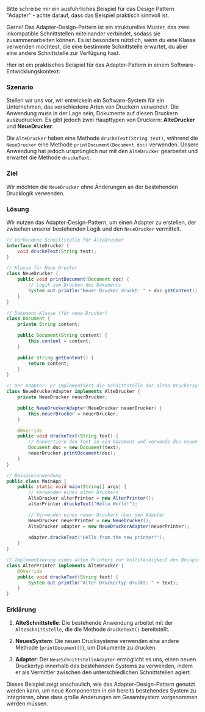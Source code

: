 Bitte schreibe mir ein ausführliches Beispiel für das Design Pattern "Adapter" - achte darauf, dass das Beispiel praktisch sinnvoll ist.

Gerne! Das Adapter-Design-Pattern ist ein strukturelles Muster, das zwei inkompatible Schnittstellen miteinander verbindet, sodass sie zusammenarbeiten können. Es ist besonders nützlich, wenn du eine Klasse verwenden möchtest, die eine bestimmte Schnittstelle erwartet, du aber eine andere Schnittstelle zur Verfügung hast.

Hier ist ein praktisches Beispiel für das Adapter-Pattern in einem Software-Entwicklungskontext:

### Szenario

Stellen wir uns vor, wir entwickeln ein Software-System für ein Unternehmen, das verschiedene Arten von Druckern verwendet. Die Anwendung muss in der Lage sein, Dokumente auf diesen Druckern auszudrucken. Es gibt jedoch zwei Haupttypen von Druckern: **AlteDrucker** und **NeueDrucker**. 

Die `AlteDrucker` haben eine Methode `druckeText(String text)`, während die `NeueDrucker` eine Methode `printDocument(Document doc)` verwenden. Unsere Anwendung hat jedoch ursprünglich nur mit den `AlteDrucker` gearbeitet und erwartet die Methode `druckeText`.

### Ziel

Wir möchten die `NeueDrucker` ohne Änderungen an der bestehenden Drucklogik verwenden.

### Lösung

Wir nutzen das Adapter-Design-Pattern, um einen Adapter zu erstellen, der zwischen unserer bestehenden Logik und den `NeueDrucker` vermittelt.

```java
// Vorhandene Schnittstelle für AlteDrucker
interface AlteDrucker {
    void druckeText(String text);
}

// Klasse für Neue Drucker
class NeueDrucker {
    public void printDocument(Document doc) {
        // Logik zum Drucken des Dokuments
        System.out.println("Neuer Drucker druckt: " + doc.getContent());
    }
}

// Dokument-Klasse (für neue Drucker)
class Document {
    private String content;

    public Document(String content) {
        this.content = content;
    }

    public String getContent() {
        return content;
    }
}

// Der Adapter: Er implementiert die Schnittstelle der alten Druckersysteme
class NeueDruckerAdapter implements AlteDrucker {
    private NeueDrucker neuerDrucker;

    public NeueDruckerAdapter(NeueDrucker neuerDrucker) {
        this.neuerDrucker = neuerDrucker;
    }

    @Override
    public void druckeText(String text) {
        // Konvertiere den Text in ein Document und verwende den neuen Druckervorgang
        Document doc = new Document(text);
        neuerDrucker.printDocument(doc);
    }
}

// Beispielanwendung
public class MainApp {
    public static void main(String[] args) {
        // Verwenden eines alten Druckers
        AlteDrucker alterPrinter = new AlterPrinter();
        alterPrinter.druckeText("Hello World!");

        // Verwenden eines neuen Druckers über den Adapter
        NeueDrucker neuerPrinter = new NeueDrucker();
        AlteDrucker adapter = new NeueDruckerAdapter(neuerPrinter);
        
        adapter.druckeText("Hello from the new printer!");
    }
}

// Implementierung eines alten Printers zur Vollständigkeit des Beispiels
class AlterPrinter implements AlteDrucker {
    @Override
    public void druckeText(String text) {
        System.out.println("Alter Druckertyp druckt: " + text);
    }
}
```

### Erklärung

1. **AlteSchnittstelle**: Die bestehende Anwendung arbeitet mit der `AlteSchnittstelle`, die die Methode `druckeText()` bereitstellt.
   
2. **NeuesSystem**: Die neuen Drucksysteme verwenden eine andere Methode (`printDocument()`), um Dokumente zu drucken.

3. **Adapter**: Der `NeueSchnittstelleAdapter` ermöglicht es uns, einen neuen Druckertyp innerhalb des bestehenden Systems zu verwenden, indem er als Vermittler zwischen den unterschiedlichen Schnittstellen agiert.

Dieses Beispiel zeigt anschaulich, wie das Adapter-Design-Pattern genutzt werden kann, um neue Komponenten in ein bereits bestehendes System zu integrieren, ohne dass große Änderungen am Gesamtsystem vorgenommen werden müssen.
